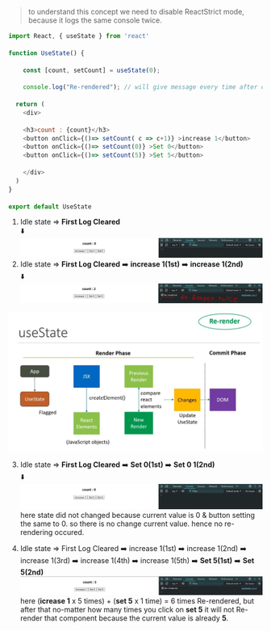 > to understand this concept we need to disable ReactStrict mode, because it logs the same console twice.

```javascript
import React, { useState } from 'react'

function UseState() {

    const [count, setCount] = useState(0);

    console.log("Re-rendered"); // will give message every time after component re-render

  return (
    <div>
    
    <h3>count : {count}</h3>
    <button onClick={()=> setCount( c => c+1)} >increase 1</button>
    <button onClick={()=> setCount(0)} >Set 0</button>
    <button onClick={()=> setCount(5)} >Set 5</button>
      
    </div>
  )
}

export default UseState
```
1. Idle state => **First Log Cleared**  
⬇️
![0201](../../Images/0201.JPG)
2. Idle state => **First Log Cleared** ➡️ **increase 1(1st)** ➡️ **increase 1(2nd)**  
⬇️
![0202](../../Images/0202.JPG)


![0203](../../Images/0203.JPG)

3. Idle state => **First Log Cleared** ➡️ **Set 0(1st)** ➡️ **Set 0 1(2nd)**  
⬇️
![0204](../../Images/0204.JPG)
here state did not changed because current value is 0 & button setting the same to 0. so there is no change current value. hence no re-rendering occured.

4. Idle state => First Log Cleared ➡️ increase 1(1st) ➡️ increase 1(2nd) ➡️ increase 1(3rd) ➡️ increase 1(4th) ➡️ increase 1(5th) ➡️ **Set 5(1st)** ➡️ **Set 5(2nd)**
![0205](../../Images/0205.JPG)
here (**icrease 1** x 5 times) + (**set 5** x 1 time) = 6 times Re-rendered, but after that no-matter how many times you click on **set 5** it will not Re-render that component because the current value is already **5**.
